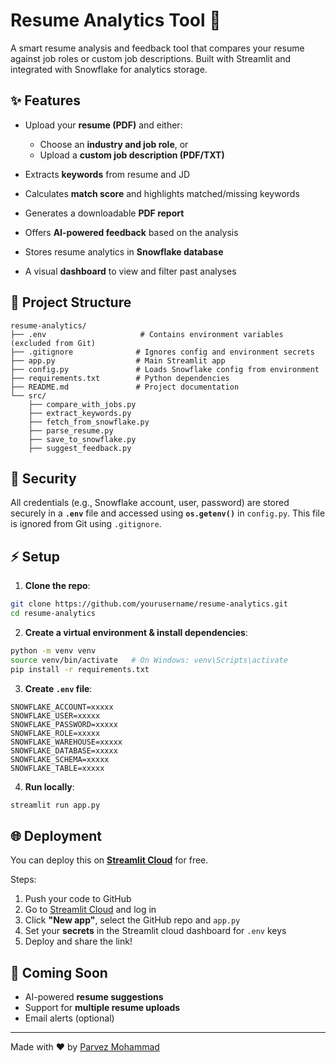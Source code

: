 # Resume Analytics Tool 📄

A smart resume analysis and feedback tool that compares your resume against job roles or custom job descriptions. Built with Streamlit and integrated with Snowflake for analytics storage.

## ✨ Features

* Upload your **resume (PDF)** and either:

  * Choose an **industry and job role**, or
  * Upload a **custom job description (PDF/TXT)**
* Extracts **keywords** from resume and JD
* Calculates **match score** and highlights matched/missing keywords
* Generates a downloadable **PDF report**
* Offers **AI-powered feedback** based on the analysis
* Stores resume analytics in **Snowflake database**
* A visual **dashboard** to view and filter past analyses

## 📑 Project Structure

```
resume-analytics/
├── .env                     # Contains environment variables (excluded from Git)
├── .gitignore              # Ignores config and environment secrets
├── app.py                  # Main Streamlit app
├── config.py               # Loads Snowflake config from environment
├── requirements.txt        # Python dependencies
├── README.md               # Project documentation
└── src/
    ├── compare_with_jobs.py
    ├── extract_keywords.py
    ├── fetch_from_snowflake.py
    ├── parse_resume.py
    ├── save_to_snowflake.py
    ├── suggest_feedback.py
```

## 🔑 Security

All credentials (e.g., Snowflake account, user, password) are stored securely in a **`.env`** file and accessed using **`os.getenv()`** in `config.py`. This file is ignored from Git using `.gitignore`.

## ⚡ Setup

1. **Clone the repo**:

```bash
git clone https://github.com/yourusername/resume-analytics.git
cd resume-analytics
```

2. **Create a virtual environment & install dependencies**:

```bash
python -m venv venv
source venv/bin/activate   # On Windows: venv\Scripts\activate
pip install -r requirements.txt
```

3. **Create `.env` file**:

```
SNOWFLAKE_ACCOUNT=xxxxx
SNOWFLAKE_USER=xxxxx
SNOWFLAKE_PASSWORD=xxxxx
SNOWFLAKE_ROLE=xxxxx
SNOWFLAKE_WAREHOUSE=xxxxx
SNOWFLAKE_DATABASE=xxxxx
SNOWFLAKE_SCHEMA=xxxxx
SNOWFLAKE_TABLE=xxxxx
```

4. **Run locally**:

```bash
streamlit run app.py
```

## 🌐 Deployment

You can deploy this on **[Streamlit Cloud](https://streamlit.io/cloud)** for free.

Steps:

1. Push your code to GitHub
2. Go to [Streamlit Cloud](https://streamlit.io/cloud) and log in
3. Click **"New app"**, select the GitHub repo and `app.py`
4. Set your **secrets** in the Streamlit cloud dashboard for `.env` keys
5. Deploy and share the link!

## 🚀 Coming Soon

* AI-powered **resume suggestions**
* Support for **multiple resume uploads**
* Email alerts (optional)

---

Made with ❤️ by [Parvez Mohammad](mailto:parvez2114@gmail.com)
